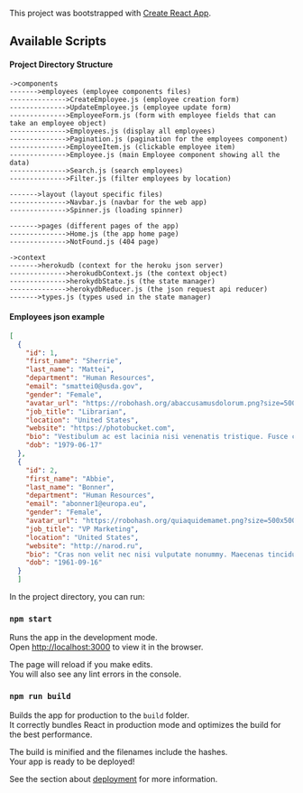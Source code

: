 This project was bootstrapped with [Create React App](https://github.com/facebook/create-react-app).

## Available Scripts



#### Project Directory Structure
```
->components
------->employees (employee components files)
-------------->CreateEmployee.js (employee creation form)
-------------->UpdateEmployee.js (employee update form)
-------------->EmployeeForm.js (form with employee fields that can take an employee object)
-------------->Employees.js (display all employees)
-------------->Pagination.js (pagination for the employees component)
-------------->EmployeeItem.js (clickable employee item)
-------------->Employee.js (main Employee component showing all the data)
-------------->Search.js (search employees)
-------------->Filter.js (filter employees by location)

------->layout (layout specific files)
-------------->Navbar.js (navbar for the web app)
-------------->Spinner.js (loading spinner)

------->pages (different pages of the app)
-------------->Home.js (the app home page)
-------------->NotFound.js (404 page)

->context
------->herokudb (context for the heroku json server)
-------------->herokudbContext.js (the context object)
-------------->herokydbState.js (the state manager)
-------------->herokydbReducer.js (the json request api reducer)
------->types.js (types used in the state manager)
```

#### Employees json example
```json
[
  {
    "id": 1,
    "first_name": "Sherrie",
    "last_name": "Mattei",
    "department": "Human Resources",
    "email": "smattei0@usda.gov",
    "gender": "Female",
    "avatar_url": "https://robohash.org/abaccusamusdolorum.png?size=500x500&set=set1",
    "job_title": "Librarian",
    "location": "United States",
    "website": "https://photobucket.com",
    "bio": "Vestibulum ac est lacinia nisi venenatis tristique. Fusce congue, diam id ornare imperdiet, sapien urna pretium nisl, ut volutpat sapien arcu sed augue. Aliquam erat volutpat.",
    "dob": "1979-06-17"
  },
  {
    "id": 2,
    "first_name": "Abbie",
    "last_name": "Bonner",
    "department": "Human Resources",
    "email": "abonner1@europa.eu",
    "gender": "Female",
    "avatar_url": "https://robohash.org/quiaquidemamet.png?size=500x500&set=set1",
    "job_title": "VP Marketing",
    "location": "United States",
    "website": "http://narod.ru",
    "bio": "Cras non velit nec nisi vulputate nonummy. Maecenas tincidunt lacus at velit. Vivamus vel nulla eget eros elementum pellentesque.",
    "dob": "1961-09-16"
  }
  ]
```

In the project directory, you can run:

### `npm start`

Runs the app in the development mode.<br />
Open [http://localhost:3000](http://localhost:3000) to view it in the browser.

The page will reload if you make edits.<br />
You will also see any lint errors in the console.



### `npm run build`

Builds the app for production to the `build` folder.<br />
It correctly bundles React in production mode and optimizes the build for the best performance.

The build is minified and the filenames include the hashes.<br />
Your app is ready to be deployed!

See the section about [deployment](https://facebook.github.io/create-react-app/docs/deployment) for more information.

